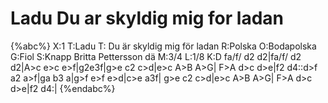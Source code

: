 # Ladu Du ar skyldig mig for ladan

{%abc%}
X:1
T:Ladu
T: Du är skyldig mig för ladan
R:Polska
O:Bodapolska
G:Fiol
S:Knapp Britta Pettersson dä
M:3/4
L:1/8
K:D
fa/f/ d2 d2|fa/f/ d2 d2|A>c e>c e>f|g2e3f|g>e c2 c>d|e>c A>B A>G|
F>A d>c d>e|f2 d4::d>f a2 a>f|ga b3 a|g>f e>f e>d|c>e a3f|
g>e c2 c>d|e>c A>B A>G| F>A d>c d>e|f2 d4:|
{%endabc%}
